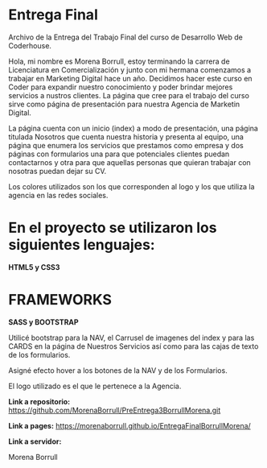 # Entrega Final

Archivo de la Entrega del Trabajo Final del curso de Desarrollo Web de Coderhouse. 

Hola, mi nombre es Morena Borrull, estoy terminando la carrera de Licenciatura en Comercialización y junto con mi hermana comenzamos a trabajar en Marketing Digital hace un año. Decidimos hacer este curso en Coder para expandir nuestro conocimiento y poder brindar mejores servicios a nustros clientes. La página que cree para el trabajo del curso sirve como página de presentación para nuestra Agencia de Marketin Digital.

La página cuenta con un inicio (index) a modo de presentación, una página titulada Nosotros que cuenta nuestra historia y presenta al equipo, una página que enumera los servicios que prestamos como empresa y dos páginas con formularios una para que potenciales clientes puedan contactarnos y otra para que aquellas personas que quieran trabajar con nosotras puedan dejar su CV.

Los colores utilizados son los que corresponden al logo y los que utiliza la agencia en las redes sociales.

# En el proyecto se utilizaron los siguientes lenguajes:

**HTML5 y CSS3**

# FRAMEWORKS 

**SASS y BOOTSTRAP**

Utilicé bootstrap para la NAV, el Carrusel de imagenes del index y para las CARDS en la página de Nuestros Servicios así como para las cajas de texto de los formularios.

Asigné efecto hover a los botones de la NAV y de los Formularios.

El logo utilizado es el que le pertenece a la Agencia. 

**Link a repositorio:** https://github.com/MorenaBorrull/PreEntrega3BorrullMorena.git

**Link a pages:** https://morenaborrull.github.io/EntregaFinalBorrullMorena/

**Link a servidor:** 

Morena Borrull
